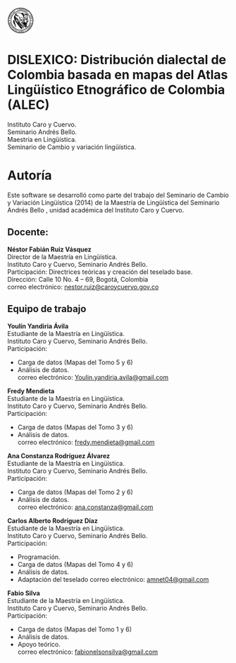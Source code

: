 <img src="instituto-caro-y-cuervo.png" width="60">

# DISLEXICO: Distribución dialectal de Colombia basada en mapas del Atlas Lingüístico Etnográfico de Colombia (ALEC)

Instituto Caro y Cuervo.<br/>
Seminario Andrés Bello. <br/>
Maestría en Lingüística.<br/>
Seminario de Cambio y variación lingüística.<br/>

# Autoría
Este software se desarrolló como parte del trabajo del Seminario de Cambio
y Variación Lingüística (2014) de la Maestría de Lingüística del Seminario
Andrés Bello , unidad académica del Instituto Caro y Cuervo.

## Docente:  
__Néstor Fabián Ruiz Vásquez__<br/>
Director de la Maestría en Lingüística. <br/>
Instituto Caro y Cuervo, Seminario Andrés Bello.<br/>
Participación: Directrices teóricas y creación del teselado base.<br/>
Dirección:          Calle 10 No. 4 – 69, Bogotá, Colombia<br/>
correo electrónico: nestor.ruiz@caroycuervo.gov.co  <br/>

## Equipo de trabajo

__Youlín Yandiria Ávila__<br/>
Estudiante de la Maestría en Lingüística. <br/>
Instituto Caro y Cuervo, Seminario Andrés Bello.<br/>
Participación: 
* Carga de datos (Mapas del Tomo 5 y 6)
* Análisis de datos.<br/> 
correo electrónico: Youlin.yandiria.avila@gmail.com

__Fredy Mendieta__<br/>
Estudiante de la Maestría en Lingüística. <br/>
Instituto Caro y Cuervo, Seminario Andrés Bello.<br/>
Participación: 
* Carga de datos (Mapas del Tomo 3 y 6)
* Análisis de datos.<br/>
correo electrónico: fredy.mendieta@gmail.com

__Ana Constanza Rodríguez Álvarez__ <br/>
Estudiante de la Maestría en Lingüística. <br/>
Instituto Caro y Cuervo, Seminario Andrés Bello.<br/>
Participación: 
* Carga de datos (Mapas del Tomo 2 y 6)
* Análisis de datos.<br/> 
correo electrónico: ana.constanza@gmail.com

__Carlos Alberto Rodríguez Díaz__<br/>
Estudiante de la Maestría en Lingüística. <br/>
Instituto Caro y Cuervo, Seminario Andrés Bello.<br/>
Participación: 
* Programación.<br/> 
* Carga de datos (Mapas del Tomo 4 y 6)
* Análisis de datos.
* Adaptación del teselado
correo electrónico:          amnet04@gmail.com 

__Fabio Silva__<br/>
Estudiante de la Maestría en Lingüística. <br/> 
Instituto Caro y Cuervo, Seminario Andrés Bello.<br/> 
Participación: 
* Carga de datos (Mapas del Tomo 1 y 6)
* Análisis de datos.
* Apoyo teórico.<br/> 
correo electrónico:         fabionelsonsilva@gmail.com
 
